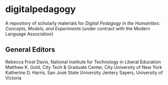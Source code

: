 digitalpedagogy
===============

A repository of scholarly materials for *Digital Pedagogy in the Humanities: Concepts, Models, and Experiments* (under contract with the Modern Language Association)

## General Editors 

Rebecca Frost Davis, National Institute for Technology in Liberal Education
Matthew K. Gold, City Tech & Graduate Center, City University of New York
Katherine D. Harris, San José State University
Jentery Sayers, University of Victoria


